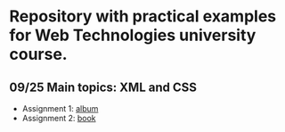 # Repository with practical examples for Web Technologies university course.

## 09/25 Main topics: XML and CSS
* Assignment 1: [album](/album) 
* Assignment 2: [book](/book)
